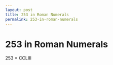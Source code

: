 ```yaml
---
layout: post
title: 253 in Roman Numerals
permalink: 253-in-roman-numerals
---
```


# 253 in Roman Numerals

253 = CCLIII
